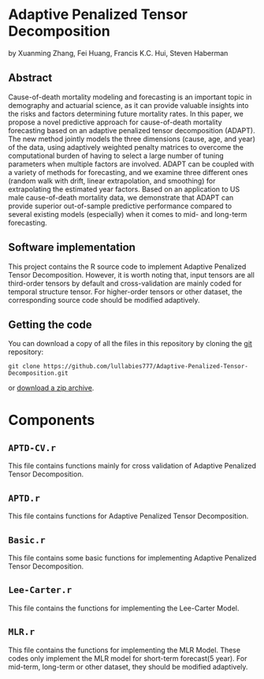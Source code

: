 # Adaptive Penalized Tensor Decomposition

by
Xuanming Zhang,
Fei Huang,
Francis K.C. Hui,
Steven Haberman



## Abstract

Cause-of-death mortality modeling and forecasting is an important topic in demography and actuarial science, as it can provide valuable insights into the risks and factors determining future mortality rates. In this paper, we propose a novel predictive approach for cause-of-death mortality forecasting based on an adaptive penalized tensor decomposition (ADAPT).  The new method jointly models the three dimensions (cause, age, and year) of the data, using adaptively weighted penalty matrices to overcome the computational burden of having to select a large number of tuning parameters when multiple factors are involved. ADAPT can be coupled with a variety of methods for forecasting, and we examine three different ones (random walk with drift, linear extrapolation, and smoothing) for extrapolating the estimated year factors.
Based on an application to US male cause-of-death mortality data, we demonstrate that ADAPT can provide superior out-of-sample predictive performance compared to several existing models (especially) when it comes to mid- and long-term forecasting.

## Software implementation
 This project contains the R source code to implement Adaptive Penalized Tensor Decomposition. However, it is worth noting that, input tensors are all third-order tensors by default and cross-validation are mainly coded for temporal structure tensor. For higher-order tensors or other dataset, the corresponding source code should be modified adaptively.

## Getting the code

You can download a copy of all the files in this repository by cloning the
[git](https://git-scm.com/) repository:

    git clone https://github.com/lullabies777/Adaptive-Penalized-Tensor-Decomposition.git

or [download a zip archive](https://github.com/lullabies777/Adaptive-Penalized-Tensor-Decomposition/archive/refs/heads/main.zip).

# Components

## `APTD-CV.r`
This file contains functions mainly for cross validation of Adaptive Penalized Tensor Decomposition.

## `APTD.r`
This file contains functions for Adaptive Penalized Tensor Decomposition.

## `Basic.r`
This file contains some basic functions for implementing Adaptive Penalized Tensor Decomposition.

## `Lee-Carter.r`
This file contains the functions for implementing the Lee-Carter Model. 

## `MLR.r`
This file contains the functions for implementing the MLR Model. These codes only implement the MLR model for short-term forecast(5 year). For mid-term, long-term or other dataset, they should be modified adaptively.